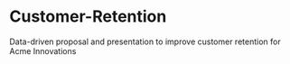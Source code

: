 # Customer-Retention
Data-driven proposal and presentation to improve customer retention for Acme Innovations
